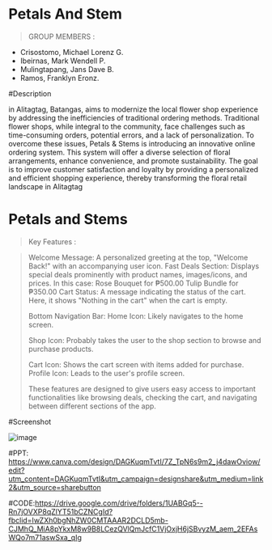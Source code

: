 # Petals And Stem

> GROUP MEMBERS :
- Crisostomo, Michael Lorenz G.
- Ibeirnas, Mark Wendell P.
- Mulingtapang, Jans Dave B.
- Ramos, Franklyn Eronz.

#Description

in Alitagtag, Batangas, aims to modernize the local flower shop
experience by addressing the inefficiencies of traditional ordering methods. Traditional
flower shops, while integral to the community, face challenges such as time-consuming
orders, potential errors, and a lack of personalization. To overcome these issues, Petals
& Stems is introducing an innovative online ordering system. This system will offer a
diverse selection of floral arrangements, enhance convenience, and promote
sustainability. The goal is to improve customer satisfaction and loyalty by providing a
personalized and efficient shopping experience, thereby transforming the floral retail
landscape in Alitagtag
 
# Petals and Stems

> Key Features :

>Welcome Message: A personalized greeting at the top, "Welcome Back!" with an accompanying user icon.
>Fast Deals Section: Displays special deals prominently with product names, images/icons, and prices. In this case:
>Rose Bouquet for ₱500.00
>Tulip Bundle for ₱350.00
>Cart Status: A message indicating the status of the cart. Here, it shows "Nothing in the cart" when the cart is empty.
>
>Bottom Navigation Bar:
>Home Icon: Likely navigates to the home screen.
>
>Shop Icon: Probably takes the user to the shop section to browse and purchase products.
>
>Cart Icon: Shows the cart screen with items added for purchase.
>Profile Icon: Leads to the user's profile screen.
>
>These features are designed to give users easy access to important functionalities like browsing deals, checking the cart, and navigating between different sections of the app.

#Screenshot

![image](https://github.com/user-attachments/assets/82a7f141-b288-45bb-981a-0b3f53533506)


#PPT: https://www.canva.com/design/DAGKuqmTvtI/7Z_TpN6s9m2_j4dawOviow/edit?utm_content=DAGKuqmTvtI&utm_campaign=designshare&utm_medium=link2&utm_source=sharebutton

#CODE:https://drive.google.com/drive/folders/1UABGq5--Rn7jOVXP8qZlYT51bCZNCgId?fbclid=IwZXh0bgNhZW0CMTAAAR2DCLD5mb-CJMhQ_MiA8pYkxM8w9B8LCezQVlQmJcfC1VjOxjH6jSBvyzM_aem_2EFAsWQo7m71aswSxa_qIg


